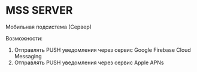 # MSS SERVER
 Мобильная подсистема (Сервер)

Возможности:
1. Отправлять PUSH уведомления через сервис Google Firebase Cloud Messaging
2. Отправлять PUSH уведомления через сервис Apple APNs
